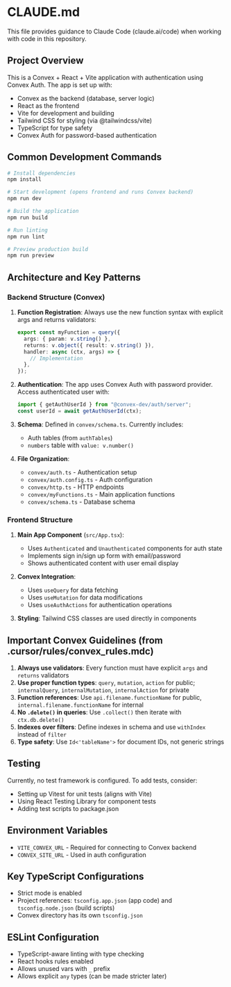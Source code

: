 # CLAUDE.md

This file provides guidance to Claude Code (claude.ai/code) when working with code in this repository.

## Project Overview

This is a Convex + React + Vite application with authentication using Convex Auth. The app is set up with:
- Convex as the backend (database, server logic)
- React as the frontend
- Vite for development and building
- Tailwind CSS for styling (via @tailwindcss/vite)
- TypeScript for type safety
- Convex Auth for password-based authentication

## Common Development Commands

```bash
# Install dependencies
npm install

# Start development (opens frontend and runs Convex backend)
npm run dev

# Build the application
npm run build

# Run linting
npm run lint

# Preview production build
npm run preview
```

## Architecture and Key Patterns

### Backend Structure (Convex)

1. **Function Registration**: Always use the new function syntax with explicit args and returns validators:
   ```typescript
   export const myFunction = query({
     args: { param: v.string() },
     returns: v.object({ result: v.string() }),
     handler: async (ctx, args) => {
       // Implementation
     },
   });
   ```

2. **Authentication**: The app uses Convex Auth with password provider. Access authenticated user with:
   ```typescript
   import { getAuthUserId } from "@convex-dev/auth/server";
   const userId = await getAuthUserId(ctx);
   ```

3. **Schema**: Defined in `convex/schema.ts`. Currently includes:
   - Auth tables (from `authTables`)
   - `numbers` table with `value: v.number()`

4. **File Organization**:
   - `convex/auth.ts` - Authentication setup
   - `convex/auth.config.ts` - Auth configuration
   - `convex/http.ts` - HTTP endpoints
   - `convex/myFunctions.ts` - Main application functions
   - `convex/schema.ts` - Database schema

### Frontend Structure

1. **Main App Component** (`src/App.tsx`):
   - Uses `Authenticated` and `Unauthenticated` components for auth state
   - Implements sign in/sign up form with email/password
   - Shows authenticated content with user email display

2. **Convex Integration**:
   - Uses `useQuery` for data fetching
   - Uses `useMutation` for data modifications
   - Uses `useAuthActions` for authentication operations

3. **Styling**: Tailwind CSS classes are used directly in components

## Important Convex Guidelines (from .cursor/rules/convex_rules.mdc)

1. **Always use validators**: Every function must have explicit `args` and `returns` validators
2. **Use proper function types**: `query`, `mutation`, `action` for public; `internalQuery`, `internalMutation`, `internalAction` for private
3. **Function references**: Use `api.filename.functionName` for public, `internal.filename.functionName` for internal
4. **No `.delete()` in queries**: Use `.collect()` then iterate with `ctx.db.delete()`
5. **Indexes over filters**: Define indexes in schema and use `withIndex` instead of `filter`
6. **Type safety**: Use `Id<'tableName'>` for document IDs, not generic strings

## Testing

Currently, no test framework is configured. To add tests, consider:
- Setting up Vitest for unit tests (aligns with Vite)
- Using React Testing Library for component tests
- Adding test scripts to package.json

## Environment Variables

- `VITE_CONVEX_URL` - Required for connecting to Convex backend
- `CONVEX_SITE_URL` - Used in auth configuration

## Key TypeScript Configurations

- Strict mode is enabled
- Project references: `tsconfig.app.json` (app code) and `tsconfig.node.json` (build scripts)
- Convex directory has its own `tsconfig.json`

## ESLint Configuration

- TypeScript-aware linting with type checking
- React hooks rules enabled
- Allows unused vars with `_` prefix
- Allows explicit `any` types (can be made stricter later)